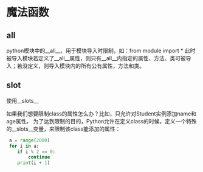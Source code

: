 # 魔法函数

## all 
python模块中的__all__，用于模块导入时限制，如：from module import * 此时被导入模块若定义了__all__属性，则只有__all__内指定的属性、方法、类可被导入；若没定义，则导入模块内的所有公有属性，方法和类。

## slot
 使用__slots__

如果我们想要限制class的属性怎么办？比如，只允许对Student实例添加name和age属性。 为了达到限制的目的，Python允许在定义class的时候，定义一个特殊的__slots__变量，来限制该class能添加的属性： 

``` python
 a = range(2000)
 for i in a:
    if i % 2 == 0:
        continue
    print(i + 1)
 ```
